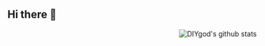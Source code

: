 ## Hi there 👋

<!--
**flutterbob/flutterbob** is a ✨ _special_ ✨ repository because its `README.md` (this file) appears on your GitHub profile.

Here are some ideas to get you started:

- 🔭 I’m currently working on ...
- 🌱 I’m currently learning ...
- 👯 I’m looking to collaborate on ...
- 🤔 I’m looking for help with ...
- 💬 Ask me about ...
- 📫 How to reach me: ...
- 😄 Pronouns: ...
- ⚡ Fun fact: ...
-->

<img style="max-width: 450px" align="right" src="https://github-readme-stats-one-bice.vercel.app/api?username=diygod&show_icons=true&icon_color=0366d6&bg_color=ffffff&hide_title=true&include_all_commits=true&count_private=true&role=OWNER,ORGANIZATION_MEMBER,COLLABORATOR&exclude_repo=ijkplayer,flv.js,DanmakuFlameMaster,ailab,MagicaSakura,boxing,overlord,gengine,discovery,GoogleTranslate,Weibo-Picture-Store" alt="DIYgod's github stats"/>

